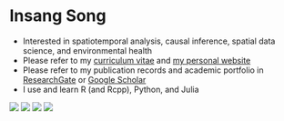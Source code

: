 # Insang Song
+ Interested in spatiotemporal analysis, causal inference, spatial data science, and environmental health
+ Please refer to my [curriculum vitae](https://github.com/sigmafelix/sigmafelix/blob/master/ISong_CV.pdf) and [my personal website](https://www.issong.net)
+ Please refer to my publication records and academic portfolio in [ResearchGate](https://www.researchgate.net/profile/Insang_Song2) or [Google Scholar](https://scholar.google.com/citations?user=xKcMnBEAAAAJ&hl=en)
+ I use and learn R (and Rcpp), Python, and Julia


![](http://github-profile-summary-cards.vercel.app/api/cards/profile-details?username=sigmafelix&theme=swift)
![](http://github-profile-summary-cards.vercel.app/api/cards/repos-per-language?username=sigmafelix&theme=swift)
![](http://github-profile-summary-cards.vercel.app/api/cards/most-commit-language?username=sigmafelix&theme=swift)
![](http://github-profile-summary-cards.vercel.app/api/cards/productive-time?username=sigmafelix&theme=swift&utcOffset=-5)

<!--
**sigmafelix/sigmafelix** is a ✨ _special_ ✨ repository because its `README.md` (this file) appears on your GitHub profile.

Here are some ideas to get you started:

- 🔭 I’m currently working on ...
- 🌱 I’m currently learning ...
- 👯 I’m looking to collaborate on ...
- 🤔 I’m looking for help with ...
- 💬 Ask me about ...
- 📫 How to reach me: ...
- 😄 Pronouns: ...
- ⚡ Fun fact: ...
-->

